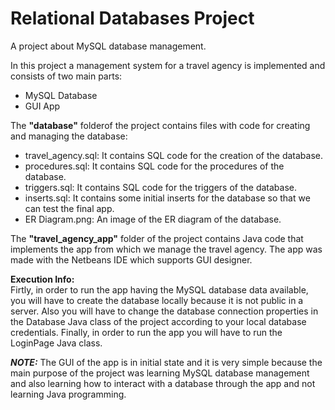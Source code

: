 # Relational Databases Project
A project about MySQL database management.
  
In this project a management system for a travel agency is implemented and consists of two main parts:
- MySQL Database
- GUI App
  
The **"database"** folderof the project contains files with code for creating and managing the database:
- travel_agency.sql: It contains SQL code for the creation of the database.
- procedures.sql: It contains SQL code for the procedures of the database.
- triggers.sql: It contains SQL code for the triggers of the database.
- inserts.sql: It contains some initial inserts for the database so that we can test the final app.
- ER Diagram.png: An image of the ER diagram of the database.
  
The **"travel_agency_app"** folder of the project contains Java code that implements the app from which we manage the travel agency. The app was made with the Netbeans IDE which supports GUI designer.
  
**Execution Info:**  
Firtly, in order to run the app having the MySQL database data available, you will have to create the database locally because it is not public in a server. Also you will have to change the database connection properties in the Database Java class of the project according to your local database credentials. Finally, in order to run the app you will have to run the LoginPage Java class.
  
  
***NOTE:*** The GUI of the app is in initial state and it is very simple because the main purpose of the project was learning MySQL database management and also learning how to interact with a database through the app and not learning Java programming.
